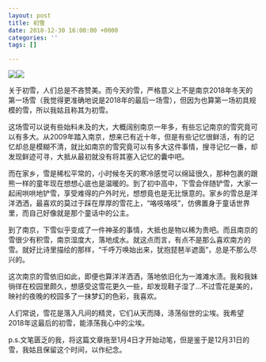 ```yaml
---
layout: post
title: 初雪
date: 2018-12-30 16:00:00 +0000
categories: ''
tags: []

---
```

![](images/uploads/雪1.jpg)![](images/uploads/雪2.jpg)

关于初雪，人们总是不吝赞美。而今天的雪，严格意义上不是南京2018年冬天的第一场雪（我觉得更准确地说是2018年的最后一场雪），但因为也算第一场初具规模的雪，所以我姑且称其为初雪。

这场雪可以说有些始料未及的大，大概阔别南京一年多，有些忘记南京的雪究竟可以有多大。从2009年踏入南京，想来已有近十年，但是有些记忆很鲜活，有的记忆却总是模糊不清，就比如南京的雪究竟可以有多大这件事情，搜寻记忆一番，却发现鲜迹可寻，大抵从最初就没有将其塞入记忆的囊中吧。

而在家乡，雪是稀松平常的，小时候冬天的寒冷感觉可以绵延很久，那种包裹的跟熊一样的童年现在想想心底也是温暖的。到了初中高中，下雪会伴随铲雪，大家一起闹哄哄地铲雪，享受难得的户外时光，想想竟也是无比惬意的。家乡的雪总是洋洋洒洒，最喜欢的莫过于踩在厚厚的雪花上，“咯吱咯吱”，仿佛置身于童话世界里，而自己好像就是那个童话中的公主。

到了南京，下雪似乎变成了一件神圣的事情，大抵也是物以稀为贵吧。而且南京的雪很少有积雪，南京湿度大，落地成水。就这点而言，有点不是那么喜欢南方的雪。就好比诗里描绘的那样，“千呼万唤始出来，犹抱琵琶半遮面”，总是不那么尽兴的。

这次南京的雪依旧如此，即便也算洋洋洒洒，落地依旧化为一滩滩水渍。我和我妹徜徉在校园里颇久，想感受这雪花更久一些，却发现鞋子湿了...不过雪花是美的，映衬的夜晚的校园多了一抹梦幻的色彩，我喜欢。

人们常说，雪花是落入凡间的精灵，它们从天而降，涤荡俗世的尘埃。我希望2018年这最后的初雪，能涤荡我心中的尘埃。

p.s.文笔匮乏的我，将这篇文章拖至1月4日才开始动笔，但是鉴于是12月31日的雪，我姑且保留这个时间，以作纪念。